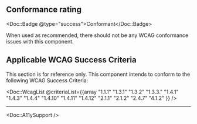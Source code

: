 ## Conformance rating

<Doc::Badge @type="success">Conformant</Doc::Badge>

When used as recommended, there should not be any WCAG conformance issues with this component.

## Applicable WCAG Success Criteria

This section is for reference only. This component intends to conform to the following WCAG Success Criteria:

<Doc::WcagList @criteriaList={{array "1.1.1" "1.3.1" "1.3.2" "1.3.3." "1.4.1" "1.4.3" "1.4.4" "1.4.10" "1.4.11" "1.4.12" "2.1.1" "2.1.2" "2.4.7" "4.1.2" }} />

---

<Doc::A11ySupport />

